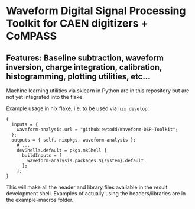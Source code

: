 # Waveform Digital Signal Processing Toolkit for CAEN digitizers + CoMPASS
## Features: Baseline subtraction, waveform inversion, charge integration, calibration, histogramming, plotting utilities, etc...
Machine learning utilities via sklearn in Python are in this repository but are not yet integrated into the flake.
<!---->
Example usage in nix flake, i.e.
to be used via `nix develop`:
```
{
  inputs = {
    waveform-analysis.url = "github:ewtodd/Waveform-DSP-Toolkit";
  };
  outputs = { self, nixpkgs, waveform-analysis }:
    # ...
    devShells.default = pkgs.mkShell {
      buildInputs = [
        waveform-analysis.packages.${system}.default
      ];
    };
}
```
This will make all the header and library files available in the result development shell.
Examples of actually using the headers/libraries are in the example-macros folder.
